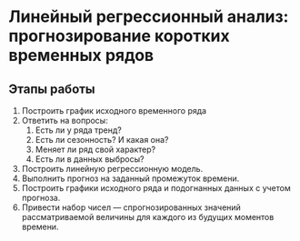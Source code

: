 Линейный регрессионный анализ: прогнозирование коротких временных рядов
=======================================================================

Этапы работы
------------
1. Построить график исходного временного ряда
2. Ответить на вопросы:
    1. Есть ли у ряда тренд?
    2. Есть ли сезонность? И какая она?
    3. Меняет ли ряд свой характер?
    4. Есть ли в данных выбросы?
3. Построить линейную регрессионную модель.
4. Выполнить прогноз на заданный промежуток времени.
5. Построить графики исходного ряда и подогнанных данных с учетом прогноза.
6. Привести набор чисел — спрогнозированных значений рассматриваемой величины для каждого из будущих моментов времени.

